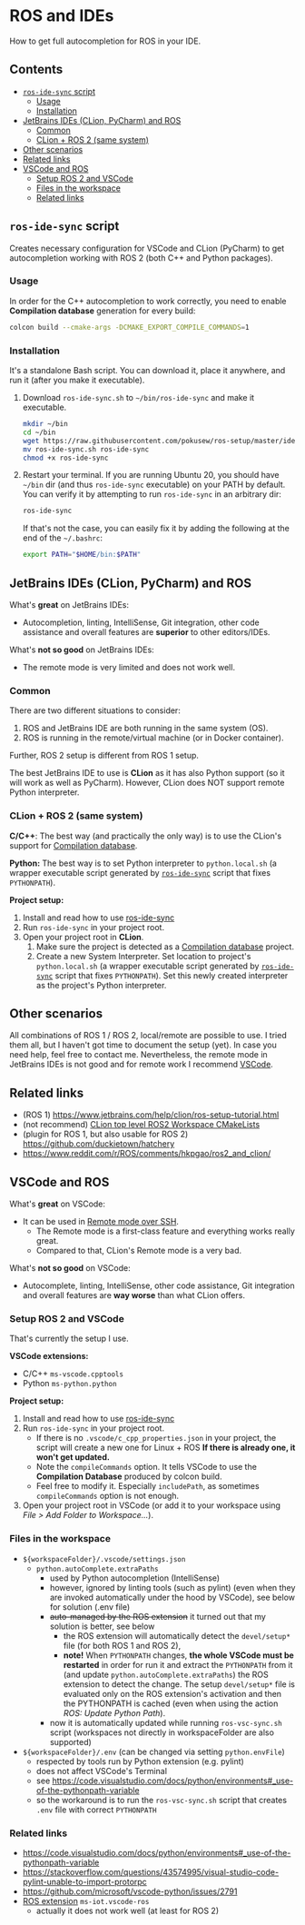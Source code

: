 # ROS and IDEs

How to get full autocompletion for ROS in your IDE.


## Contents

<!-- START doctoc generated TOC please keep comment here to allow auto update -->
<!-- DON'T EDIT THIS SECTION, INSTEAD RE-RUN doctoc TO UPDATE -->

- [`ros-ide-sync` script](#ros-ide-sync-script)
	- [Usage](#usage)
	- [Installation](#installation)
- [JetBrains IDEs (CLion, PyCharm) and ROS](#jetbrains-ides-clion-pycharm-and-ros)
	- [Common](#common)
	- [CLion + ROS 2 (same system)](#clion--ros-2-same-system)
- [Other scenarios](#other-scenarios)
- [Related links](#related-links)
- [VSCode and ROS](#vscode-and-ros)
	- [Setup ROS 2 and VSCode](#setup-ros-2-and-vscode)
	- [Files in the workspace](#files-in-the-workspace)
	- [Related links](#related-links-1)

<!-- END doctoc generated TOC please keep comment here to allow auto update -->


## `ros-ide-sync` script

Creates necessary configuration for VSCode and CLion (PyCharm) to get autocompletion working with ROS 2 (both C++ and
Python packages).


### Usage

In order for the C++ autocompletion to work correctly, you need to enable **Compilation database** generation for every
build:
```bash
colcon build --cmake-args -DCMAKE_EXPORT_COMPILE_COMMANDS=1
```


### Installation

It's a standalone Bash script. You can download it, place it anywhere, and run it (after you make it executable).

1. Download `ros-ide-sync.sh` to `~/bin/ros-ide-sync` and make it executable.
   ```bash
   mkdir ~/bin
   cd ~/bin
   wget https://raw.githubusercontent.com/pokusew/ros-setup/master/ide/ros-ide-sync.sh
   mv ros-ide-sync.sh ros-ide-sync
   chmod +x ros-ide-sync
   ```
2. Restart your terminal. If you are running Ubuntu 20, you should have `~/bin` dir (and thus `ros-ide-sync` executable)
   on your PATH by default. You can verify it by attempting to run `ros-ide-sync` in an arbitrary dir:
   ```bash
   ros-ide-sync
   ```
   If that's not the case, you can easily fix it by adding the following at the end of the `~/.bashrc`:
   ```bash
   export PATH="$HOME/bin:$PATH"
   ```


## JetBrains IDEs (CLion, PyCharm) and ROS

What's **great** on JetBrains IDEs:
* Autocompletion, linting, IntelliSense, Git integration, other code assistance and overall features are **superior** to
  other editors/IDEs.


What's **not so good** on JetBrains IDEs:
* The remote mode is very limited and does not work well.


### Common

There are two different situations to consider:
1. ROS and JetBrains IDE are both running in the same system (OS).
2. ROS is running in the remote/virtual machine (or in Docker container).

Further, ROS 2 setup is different from ROS 1 setup.

The best JetBrains IDE to use is **CLion** as it has also Python support (so it will work as well as PyCharm). However,
CLion does NOT support remote Python interpreter.


### CLion + ROS 2 (same system)

**C/C++**: The best way (and practically the only way) is to use the CLion's support
for [Compilation database][compilation-database].

**Python:** The best way is to set Python interpreter to `python.local.sh` (a wrapper executable script generated
by [`ros-ide-sync`](#ros-ide-sync-script) script that fixes `PYTHONPATH`).

**Project setup:**
1. Install and read how to use [ros-ide-sync](#ros-ide-sync-script)
2. Run `ros-ide-sync` in your project root.
3. Open your project root in **CLion**.
	1. Make sure the project is detected as a [Compilation database][compilation-database] project.
	2. Create a new System Interpreter. Set location to project's `python.local.sh` (a wrapper executable script
	   generated by [`ros-ide-sync`](#ros-ide-sync-script) script that fixes `PYTHONPATH`). Set this newly created
	   interpreter as the project's Python interpreter.


## Other scenarios

All combinations of ROS 1 / ROS 2, local/remote are possible to use. I tried them all, but I haven't got time to
document the setup (yet). In case you need help, feel free to contact me. Nevertheless, the remote mode in JetBrains
IDEs is not good and for remote work I recommend [VSCode](#vscode-and-ros).


## Related links

* (ROS 1) https://www.jetbrains.com/help/clion/ros-setup-tutorial.html
* (not recommend)
  [CLion top level ROS2 Workspace CMakeLists](https://gist.github.com/rotu/1eac858b808b82bbf1b475f515e91636)
* (plugin for ROS 1, but also usable for ROS 2) https://github.com/duckietown/hatchery
* https://www.reddit.com/r/ROS/comments/hkpgao/ros2_and_clion/

[compilation-database]: https://www.jetbrains.com/help/clion/2022.1/compilation-database.html


## VSCode and ROS

What's **great** on VSCode:
* It can be used in [Remote mode over SSH](https://code.visualstudio.com/docs/remote/ssh).
	* The Remote mode is a first-class feature and everything works really great.
	* Compared to that, CLion's Remote mode is a very bad.


What's **not so good** on VSCode:
* Autocomplete, linting, IntelliSense, other code assistance, Git integration and overall features are **way worse**
  than what CLion offers.


### Setup ROS 2 and VSCode

That's currently the setup I use.

**VSCode extensions:**
* C/C++ `ms-vscode.cpptools`
* Python `ms-python.python`

**Project setup:**
1. Install and read how to use [ros-ide-sync](#ros-ide-sync-script)
2. Run `ros-ide-sync` in your project root.
	* If there is no `.vscode/c_cpp_properties.json` in your project, the script will create a new one for Linux + ROS
	  **If there is already one, it won't get updated.**
	* Note the `compileCommands` option. It tells VSCode to use the **Compilation Database** produced by colcon build.
	* Feel free to modify it. Especially `includePath`, as sometimes `compileCommands` option is not enough.
3. Open your project root in VSCode (or add it to your workspace using _File > Add Folder to Workspace..._).


### Files in the workspace

* `${workspaceFolder}/.vscode/settings.json`
	* `python.autoComplete.extraPaths`
		* used by Python autocompletion (IntelliSense)
		* however, ignored by linting tools (such as pylint) (even when they are invoked automatically under the hood by
		  VSCode), see below for solution (.env file)
		* ~~auto-managed by the ROS extension~~ it turned out that my solution is better, see below
			* the ROS extension will automatically detect the `devel/setup*` file (for both ROS 1 and ROS 2),
			* **note!** When `PYTHONPATH` changes, **the whole VSCode must be restarted** in order for run it and
			  extract the `PYTHONPATH` from it (and update `python.autoComplete.extraPaths`)
			  the ROS extension to detect the change. The setup `devel/setup*` file is evaluated only on the ROS
			  extension's activation and then the PYTHONPATH is cached (even when using the action _ROS: Update Python
			  Path_).
		* now it is automatically updated while running `ros-vsc-sync.sh` script (workspaces not directly in
		  workspaceFolder are also supported)
* `${workspaceFolder}/.env` (can be changed via setting `python.envFile`)
	* respected by tools run by Python extension (e.g. pylint)
	* does not affect VSCode's Terminal
	* see https://code.visualstudio.com/docs/python/environments#_use-of-the-pythonpath-variable
	* so the workaround is to run the `ros-vsc-sync.sh` script that creates `.env` file with correct `PYTHONPATH`


### Related links

* https://code.visualstudio.com/docs/python/environments#_use-of-the-pythonpath-variable
* https://stackoverflow.com/questions/43574995/visual-studio-code-pylint-unable-to-import-protorpc
* https://github.com/microsoft/vscode-python/issues/2791
* [ROS extension](https://github.com/ms-iot/vscode-ros) `ms-iot.vscode-ros`
	* actually it does not work well (at least for ROS 2)
